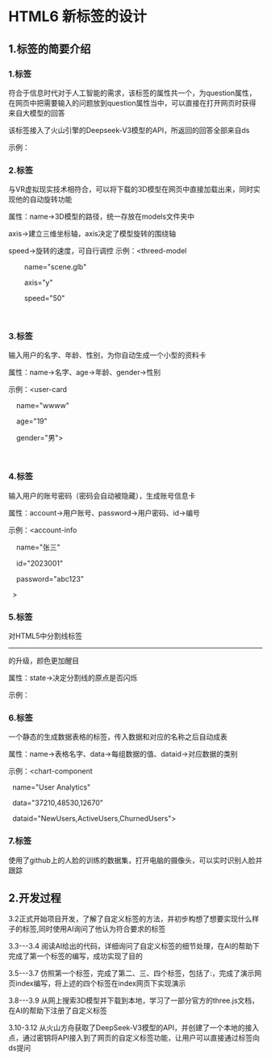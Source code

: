 # HTML6 新标签的设计
## 1.标签的简要介绍

### 1.<ai-answer>标签

符合于信息时代对于人工智能的需求，该标签的属性共一个，为question属性，在网页中把需要输入的问题放到question属性当中，可以直接在打开网页时获得来自大模型的回答

该标签接入了火山引擎的Deepseek-V3模型的API，所返回的回答全部来自ds

示例：<ai-answer question="介绍一下人工智能">

### 2.<threed-model>标签

与VR虚拟现实技术相符合，可以将下载的3D模型在网页中直接加载出来，同时实现他的自动旋转功能

属性：name->3D模型的路径，统一存放在models文件夹中

axis->建立三维坐标轴，axis决定了模型旋转的围绕轴

speed->旋转的速度，可自行调控
示例：<threed-model

        name="scene.glb"

        axis="y"

        speed="50"

    </threed-model>

### 3.<user-card>标签

输入用户的名字、年龄、性别，为你自动生成一个小型的资料卡

属性：name->名字、age->年龄、gender->性别

示例：<user-card

    name="wwww"

    age="19"

    gender="男">

  </user-card>

### 4.<account-info>标签

输入用户的账号密码（密码会自动被隐藏），生成账号信息卡

属性：account->用户账号、password->用户密码、id->编号

示例：<account-info

    name="张三"

    id="2023001"

    password="abc123"

  ></account-info>

### 5.<divide-line>标签

对HTML5中分割线标签<hr>的升级，颜色更加醒目

属性：state->决定分割线的原点是否闪烁

示例：<divide-line state="flash"></divide-line>

### 6.<chart-compenent>标签

一个静态的生成数据表格的标签，传入数据和对应的名称之后自动成表

属性：name->表格名字、data->每组数据的值、dataid->对应数据的类别

示例：<chart-component

  name="User Analytics"

  data="37210,48530,12670"

  dataid="NewUsers,ActiveUsers,ChurnedUsers">

</chart-component>

### 7.<face-trace>标签
使用了github上的人脸的训练的数据集，打开电脑的摄像头，可以实时识别人脸并跟踪

## 2.开发过程

3.2正式开始项目开发，了解了自定义标签的方法，并初步构想了想要实现什么样子的标签,同时使用AI询问了他认为符合要求的标签

3.3---3.4 阅读AI给出的代码，详细询问了自定义标签的细节处理，在AI的帮助下完成了第一个标签<user-card>的编写，成功实现了目的

3.5---3.7 仿照第一个标签，完成了第二、三、四个标签，包括了:<account-info><divide-line><chart-compenent>，完成了演示网页index编写，将上述的四个标签在index网页下实现演示

3.8---3.9 从网上搜索3D模型并下载到本地，学习了一部分官方的three.js文档，在AI的帮助下注册了自定义标签<threed-model>

3.10-3.12 从火山方舟获取了DeepSeek-V3模型的API，并创建了一个本地的接入点，通过密钥将API接入到了网页的自定义标签功能，让用户可以直接通过标签向ds提问